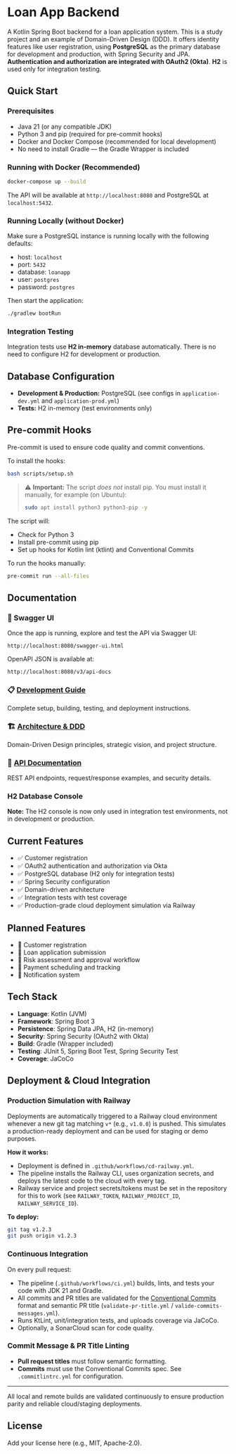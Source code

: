 # Loan App Backend

A Kotlin Spring Boot backend for a loan application system. This is a study project and an example of Domain-Driven Design (DDD). It offers identity features like user registration, using **PostgreSQL** as the primary database for development and production, with Spring Security and JPA. **Authentication and authorization are integrated with OAuth2 (Okta)**. **H2** is used only for integration testing.

## Quick Start

### Prerequisites
- Java 21 (or any compatible JDK)
- Python 3 and pip (required for pre-commit hooks)
- Docker and Docker Compose (recommended for local development)
- No need to install Gradle — the Gradle Wrapper is included

### Running with Docker (Recommended)
```bash
docker-compose up --build
```
The API will be available at `http://localhost:8080` and PostgreSQL at `localhost:5432`.

### Running Locally (without Docker)
Make sure a PostgreSQL instance is running locally with the following defaults:
- host: `localhost`
- port: `5432`
- database: `loanapp`
- user: `postgres`
- password: `postgres`

Then start the application:
```bash
./gradlew bootRun
```

### Integration Testing
Integration tests use **H2 in-memory** database automatically. There is no need to configure H2 for development or production.

## Database Configuration
- **Development & Production:** PostgreSQL (see configs in `application-dev.yml` and `application-prod.yml`)
- **Tests:** H2 in-memory (test environments only)

## Pre-commit Hooks
Pre-commit is used to ensure code quality and commit conventions.

To install the hooks:
```bash
bash scripts/setup.sh
```
> ⚠️ **Important:**
> The script *does not* install pip. You must install it manually, for example (on Ubuntu):
> ```bash
> sudo apt install python3 python3-pip -y
> ```

The script will:
- Check for Python 3
- Install pre-commit using pip
- Set up hooks for Kotlin lint (ktlint) and Conventional Commits

To run the hooks manually:
```bash
pre-commit run --all-files
```

## Documentation

### 📖 Swagger UI
Once the app is running, explore and test the API via Swagger UI:
```
http://localhost:8080/swagger-ui.html
```
OpenAPI JSON is available at:
```
http://localhost:8080/v3/api-docs
```

### 📋 [Development Guide](docs/development.md)
Complete setup, building, testing, and deployment instructions.

### 🏗️ [Architecture & DDD](docs/architecture.md)
Domain-Driven Design principles, strategic vision, and project structure.

### 🔌 [API Documentation](docs/api.md)
REST API endpoints, request/response examples, and security details.

### H2 Database Console
**Note:** The H2 console is now only used in integration test environments, not in development or production.

## Current Features

- ✅ Customer registration
- ✅ OAuth2 authentication and authorization via Okta
- ✅ PostgreSQL database (H2 only for integration tests)
- ✅ Spring Security configuration
- ✅ Domain-driven architecture
- ✅ Integration tests with test coverage
- ✅ Production-grade cloud deployment simulation via Railway

## Planned Features

- 🔄 Customer registration
- 🔄 Loan application submission
- 🔄 Risk assessment and approval workflow
- 🔄 Payment scheduling and tracking
- 🔄 Notification system

## Tech Stack

- **Language**: Kotlin (JVM)
- **Framework**: Spring Boot 3
- **Persistence**: Spring Data JPA, H2 (in-memory)
- **Security**: Spring Security (OAuth2 with Okta)
- **Build**: Gradle (Wrapper included)
- **Testing**: JUnit 5, Spring Boot Test, Spring Security Test
- **Coverage**: JaCoCo

## Deployment & Cloud Integration

### Production Simulation with Railway
Deployments are automatically triggered to a Railway cloud environment whenever a new git tag matching `v*` (e.g., `v1.0.0`) is pushed. This simulates a production-ready deployment and can be used for staging or demo purposes.

**How it works:**
- Deployment is defined in `.github/workflows/cd-railway.yml`.
- The pipeline installs the Railway CLI, uses organization secrets, and deploys the latest code to the cloud with every tag.
- Railway service and project secrets/tokens must be set in the repository for this to work (see `RAILWAY_TOKEN`, `RAILWAY_PROJECT_ID`, `RAILWAY_SERVICE_ID`).

**To deploy:**
```bash
git tag v1.2.3
git push origin v1.2.3
```

### Continuous Integration
On every pull request:
- The pipeline (`.github/workflows/ci.yml`) builds, lints, and tests your code with JDK 21 and Gradle.
- All commits and PR titles are validated for the [Conventional Commits](https://www.conventionalcommits.org/) format and semantic PR title (`validate-pr-title.yml` / `valide-commits-messages.yml`).
- Runs KtLint, unit/integration tests, and uploads coverage via JaCoCo.
- Optionally, a SonarCloud scan for code quality.

### Commit Message & PR Title Linting
- **Pull request titles** must follow semantic formatting.
- **Commits** must use the Conventional Commits spec. See `.commitlintrc.yml` for configuration.

---
All local and remote builds are validated continuously to ensure production parity and reliable cloud/staging deployments.

## License

Add your license here (e.g., MIT, Apache-2.0).